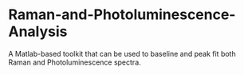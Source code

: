 # Raman-and-Photoluminescence-Analysis
A Matlab-based toolkit that can be used to baseline and peak fit both Raman and Photoluminescence spectra.
